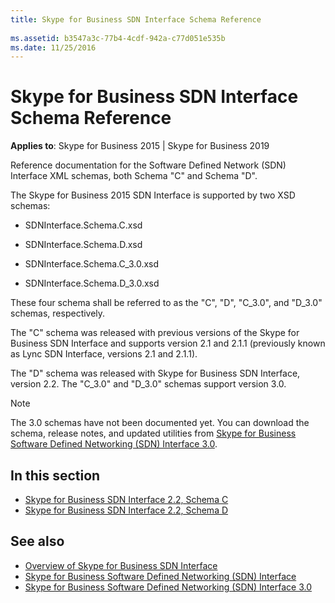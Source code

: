```yaml
---
title: Skype for Business SDN Interface Schema Reference
 
ms.assetid: b3547a3c-77b4-4cdf-942a-c77d051e535b
ms.date: 11/25/2016
---
```



# Skype for Business SDN Interface Schema Reference

**Applies to**: Skype for Business 2015  | Skype for Business 2019

Reference documentation for the Software Defined Network (SDN) Interface XML schemas, both Schema "C" and Schema "D".

The Skype for Business 2015 SDN Interface is supported by two XSD schemas:

- SDNInterface.Schema.C.xsd
    
- SDNInterface.Schema.D.xsd
    
- SDNInterface.Schema.C_3.0.xsd
    
- SDNInterface.Schema.D_3.0.xsd
  
These four schema shall be referred to as the "C", "D", "C_3.0", and "D_3.0" schemas, respectively. 

The "C" schema was released with previous versions of the Skype for Business SDN Interface and supports version 2.1 and 2.1.1 (previously known as Lync SDN Interface, versions 2.1 and 2.1.1). 

The "D" schema was released with Skype for Business SDN Interface, version 2.2. The "C_3.0" and "D_3.0" schemas support version 3.0.

> [!NOTE]
> The 3.0 schemas have not been documented yet. You can download the schema, release notes, and updated utilities from [Skype for Business Software Defined Networking (SDN) Interface 3.0](https://www.microsoft.com/en-us/download/details.aspx?id=54685).

## In this section

-  [Skype for Business SDN Interface 2.2, Schema C](https://msdn.microsoft.com/en-us/library/office/mt404709(v=office.16).aspx) 
-  [Skype for Business SDN Interface 2.2, Schema D](https://msdn.microsoft.com/en-us/library/office/mt429384(v=office.16).aspx)
    

## See also

-  [Overview of Skype for Business SDN Interface](overview.md) 
-  [Skype for Business Software Defined Networking (SDN) Interface](skype-for-business-sdn-interface.md) 
-  [Skype for Business Software Defined Networking (SDN) Interface 3.0](https://www.microsoft.com/en-us/download/details.aspx?id=54685)
    
  

